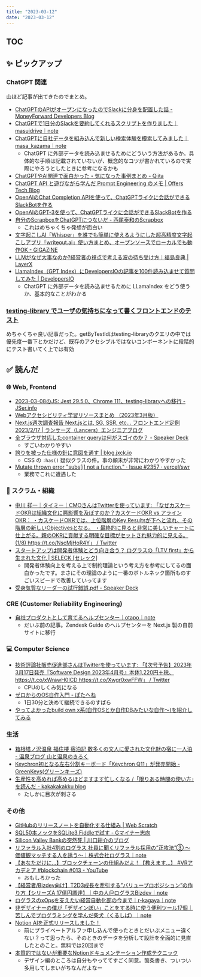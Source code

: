 ```yaml
---
title: "2023-03-12"
date: "2023-03-12"
---
```


## TOC

## ✨ ピックアップ

### ChatGPT 関連

山ほど記事が出てきたのでまとめ。

- [ChatGPTのAPIがオープンになったのでSlackに分身を配置した話 - MoneyForward Developers Blog](https://moneyforward-dev.jp/entry/2023/03/02/160050)
- [ChatGPTで1日分のSlackを要約してくれるスクリプトを作りました｜masuidrive｜note](https://note.com/masuidrive/n/na0ebf8a4c4f0)
- [ChatGPTに自社データを組み込んで新しい検索体験を模索してみました｜masa_kazama｜note](https://note.com/masa_kazama/n/n246df4af19f6)
  - ChatGPT に外部データを読み込ませるためにどういう方法があるか。具体的な手順は記載されていないが、概念的なコツが書かれているので実際にやろうとしたときに参考になるかも
- [ChatGPTやAI関連で面白かった・気になった事例まとめ - Qiita](https://qiita.com/nyanko5656/items/147e2f12dcb75e65b1e4)
- [ChatGPT API と遊びながら学んだ Prompt Engineering のメモ | Offers Tech Blog](https://zenn.dev/offers/articles/20230309-chatgpt-prompt-engineering)
- [OpenAIのChat Completion APIを使って、ChatGPTライクに会話ができるSlackBotを作る](https://zenn.dev/ryo_kawamata/articles/56ea2484320def)
- [OpenAIのGPT-3を使って、ChatGPTライクに会話ができるSlackBotを作る](https://zenn.dev/ryo_kawamata/articles/291c95b41baeb7)
- [自分のScrapboxをChatGPTにつないだ - 西尾泰和のScrapbox](https://scrapbox.io/nishio/%E8%87%AA%E5%88%86%E3%81%AEScrapbox%E3%82%92ChatGPT%E3%81%AB%E3%81%A4%E3%81%AA%E3%81%84%E3%81%A0)
  - これはめちゃくちゃ発想が面白い
- [文字起こしAI「Whisper」を誰でも簡単に使えるようにした超高精度文字起こしアプリ「writeout.ai」使い方まとめ、オープンソースでローカルでも動作OK - GIGAZINE](https://gigazine.net/news/20230309-writeout-ai/)
- [LLMがなぜ大事なのか?経営者の視点で考える波の待ち受け方｜福島良典 | LayerX](https://comemo.nikkei.com/n/nf3132b57539c)
- [LlamaIndex（GPT Index）にDevelopersIOの記事を100件読み込ませて質問してみた | DevelopersIO](https://dev.classmethod.jp/articles/llama-index-developersio-articles/)
  - ChatGPT に外部データを読み込ませるために LLamaIndex をどう使うか、基本的なことがわかる

### [testing-library でユーザの気持ちになって書くフロントエンドのテスト](https://zenn.dev/tnyo43/articles/39e4caa321d0aa)

めちゃくちゃ良い記事だった。getByTestIdはtesting-libraryのクエリの中では優先度一番下とかだけど、既存のアクセシブルではないコンポーネントに段階的にテスト書いてく上では有効

## ✅ 読んだ

<!-- ### ☁︎ Salesforce -->

### 🌐 Web, Frontend

- [2023-03-08のJS: Jest 29.5.0、Chrome 111、testing-libraryへの移行 - JSer.info](https://jser.info/2023/03/08/jest-29.5.0-chrome-111-testing-library/)
- [Webアクセシビリティ学習リソースまとめ （2023年3月版）](https://zenn.dev/ubie_dev/articles/7e3a6559aeb4c8)
- [Next.js週次調査報告 Next.jsとは, SG, SSR, etc… フロントエンド定例 2023/2/17 | ランサーズ（Lancers）エンジニアブログ](https://engineer.blog.lancers.jp/%e3%83%95%e3%83%ad%e3%83%b3%e3%83%88%e3%82%a8%e3%83%b3%e3%83%89/next-js%e9%80%b1%e6%ac%a1%e8%aa%bf%e6%9f%bb%e5%a0%b1%e5%91%8a-next-js%e3%81%a8%e3%81%af-sg-ssr-erc-%e3%83%95%e3%83%ad%e3%83%b3%e3%83%88%e3%82%a8%e3%83%b3%e3%83%89%e5%ae%9a%e4%be%8b-2023-2-17/)
- [全ブラウザ対応したcontainer queryは何がスゴイのか？ - Speaker Deck](https://speakerdeck.com/tonkotsuboy_com/quan-burauzadui-ying-sita-container-queryhahe-gasugoinoka)
  - すごいわかりやすい
- [誇りを被った仕様の針に意図を通す | blog.jxck.io](https://blog.jxck.io/entries/2023-02-28/jquery-has-forgiving-problem.html)
  - CSS の `:has()` 疑似クラスの件。事の顛末が非常にわかりやすかった
- [Mutate thrown error "subs[i] not a function." · Issue #2357 · vercel/swr](https://github.com/vercel/swr/issues/2357)
  - 業務でこれに遭遇した

<!-- ### 🦀 Rust, WebAssembly -->

### 🤝 スクラム・組織

- [中川 祥一｜タイミー｜CMOさんはTwitterを使っています: 「なぜカスケードOKRは組織文化に悪影響を及ぼすのか？カスケードOKR vs アラインOKR： ・カスケードOKRでは、上位階層のKey Resultsが下へと流れ、その階層の新しいObjectivesとなる。 ・最終的に見ると非常に美しいチャートに仕上がる。親のOKRに貢献する明確な目標がセットされ魅力的に見える。(1/8) https://t.co/NscMjHoR4Y」 / Twitter](https://twitter.com/sho1nakagawa/status/1634339994063228929)
- [スタートアップは開発者体験とどう向き合う？ ログラスの「LTV first」から生まれた文化 | SELECK [セレック]](https://seleck.cc/1578)
  - 開発者体験向上を考える上で制約理論という考え方を参考にしてるの面白かったです。まさにその理論のように一番のボトルネック箇所ものすごいスピードで改善していってます
- [受身気質なリーダーの試行錯誤.pdf - Speaker Deck](https://speakerdeck.com/jamgodtree/shou-shen-qi-zhi-naritanoshi-xing-cuo-wu)

### CRE (Customer Reliability Engineering)

- [自社プロダクトとして育てるヘルプセンター｜otapo｜note](https://note.com/otapo/n/n140b39e64337)
  - だいぶ前の記事。Zendesk Guide のヘルプセンターを Next.js 製の自前サイトに移行

### 💻 Computer Science

- [技術評論社販売促進部さんはTwitterを使っています: 「【次号予告】2023年3月17日発売『Software Design 2023年4月号』本体1,220円＋税、https://t.co/xWrawH0ICD https://t.co/Xwgr0xwFFW」 / Twitter](https://twitter.com/gihyo_hansoku/status/1632551809024921600)
  - CPUのしくみ気になる
- [ゼロからのOS自作入門 - ぱたへね](https://natsutan.hatenablog.com/entry/2023/03/07/005229)
  - 1日30分と決めて継続できるのすばら
- [やってよかったbuild own x系(自作OSとか自作DBみたいな自作～)を紹介してみる](https://zenn.dev/cube/articles/a6f88a9fbbe989)

### 生活

- [箱根塔ノ沢温泉 福住楼 宿泊記 数多くの文人に愛された文化財の宿に一人泊 - 温泉ブログ 山と温泉のきろく](https://www.yamaonsen.com/entry/fukuzumiro)
- [Keychron初となる左右分割キーボード「Keychron Q11」が発売開始 - GreenKeys(グリーンキーズ)](https://greenwaves.jp/keys/keychron-q11/)
- [生産性を高めれば高めるほどますます忙しくなる /「限りある時間の使い方」を読んだ - kakakakakku blog](https://kakakakakku.hatenablog.com/entry/2023/02/22/084137)
  - たしかに目次が刺さる

### その他

- [GitHubのリリースノートを自動化する仕組み | Web Scratch](https://efcl.info/2023/03/11/auto-release-note/)
- [SQL50本ノックをSQLite3 Fiddleで試す - Gマイナー志向](https://matsuu.hatenablog.com/entry/2023/03/12/185206)
- [Silicon Valley Bankの突然死 | 川口耕介のブログ](https://ja.kohsuke.org/launchable/sudden-death-of-svb/)
- [リファラル入社4割のログラス 社員に聞くリファラル採用の“正攻法”③ 〜価値観マッチする人を誘う〜｜株式会社ログラス｜note](https://note.com/loglass_post/n/n9185d2fe8423)
- [【あなただけに…】ブロックチェーンの仕組みだよ！【教えます…】 #VRアカデミア #blockchain #013 - YouTube](https://www.youtube.com/watch?v=bclE3gLeyzg)
  - おもしろかった
- [【経営者/Bizdev向け】T2D3成長を牽引する”バリュープロポジション”の作り方【シリーズA 17億円調達】｜中の人＠ログラスBizdev｜note](https://note.com/lg_harbor/n/n183f923549d0)
- [ログラスのxOpsを支えたい経営自動化部の今まで｜r-kagaya｜note](https://note.com/ry0_kagaya/n/nf72822c7bd4b)
- [非デザイナーの僕が「デザインぽい」ことをする時に使う便利ツール17個｜苦しんでプログラミングを学んだ柴犬（くるしば）｜note](https://note.com/shiba_program/n/ncf0c750ebbd7)
- [Notion AIを正式リリースしました！](https://www.notion.so/ja-jp/blog/notion-ai-is-here-for-everyone)
  - 前にプライベートアルファ申し込んで使ったときとだいぶメニュー違くない？って思ったら、そのときのデータを分析して設計を全面的に見直したとのこと。無料では20回まで
- [本質的ではないが重要なNotionドキュメンテーション作成テクニック](https://zenn.dev/yag_ays/articles/1f5b3468fbc420)
  - デザイン編のところは自分もやっててすごく同意。箇条書き、ついつい多用してしまいがちなんだよなー

<!-- ## ✏️ 書いた -->

<!-- ## 🗑 Stale -->

<!-- ## 📝 読んだ記事のメモ -->
